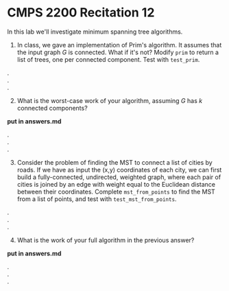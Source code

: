 # CMPS 2200  Recitation 12

In this lab we'll investigate minimum spanning tree algorithms.


1. In class, we gave an implementation of Prim's algorithm. It assumes that the input graph $G$ is connected. What if it's not? Modify `prim` to return a list of trees, one per connected component. Test with `test_prim`.

.  
.  
.  


2. What is the worst-case work of your algorithm, assuming $G$ has $k$ connected components?

**put in answers.md**

.  
.  
.  

3. Consider the problem of finding the MST to connect a list of cities by roads. If we have as input the (x,y) coordinates of each city, we can first build a fully-connected, undirected, weighted graph, where each pair of cities is joined by an edge with weight equal to the Euclidean distance between their coordinates. Complete `mst_from_points` to find the MST from a list of points, and test with `test_mst_from_points`. 

.  
.  
.  

4. What is the work of your full algorithm in the previous answer?

**put in answers.md**

.  
.  
.  
